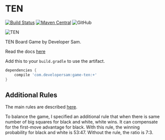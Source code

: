 # TEN

[![Build Status](https://travis-ci.com/SamChou19815/ten.svg?branch=master)](https://travis-ci.com/SamChou19815/ten)
[![Maven Central](https://maven-badges.herokuapp.com/maven-central/com.developersam/game-ten/badge.svg)](https://maven-badges.herokuapp.com/maven-central/com.developersam/game-ten)
![GitHub](https://img.shields.io/github/license/SamChou19815/ten.svg)

![TEN](https://developersam.com/assets/app-icons/ten.png)

TEN Board Game by Developer Sam.

Read the docs [here](https://docs.developersam.com/game-ten/)

Add this to your `build.gradle` to use the artifact.

```groovy
dependencies {
    compile 'com.developersam:game-ten:+'
}
```

## Additional Rules

The main rules are described 
[here](https://mathwithbaddrawings.com/2013/06/16/ultimate-tic-tac-toe).

To balance the game, I specified an additional rule that when there is same number of big squares 
for black and white, white wins. It can compensate for the first-move advantage for black. With this
rule, the winning probability for black and white is 53:47. Without the rule, the ratio is 7:3.
